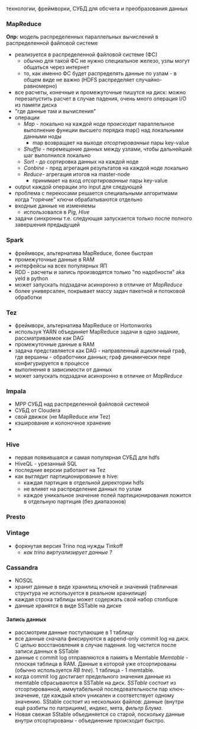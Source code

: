 технологии, фреймворки, СУБД для обсчета и преобразования данных

### MapReduce
**Опр:** модель распределенных параллельных вычислений в распределенной файловой системе
* реализуется в распределенной файловой системе (ФС)
	* обычно для такой ФС не нужно специальное железо, узлы могут общаться через интернет
	* то, как именно ФС будет распределять данные по узлам - в общем виде не важно (HDFS распределяет случайно-равномерно) 
* все расчеты, конечные и промежуточные пишутся на диск: можно перезапустить расчет в случае падения, очень много операция I/O из памяти диска
* "где данные там и вычисления"
* операции
	* *Map* - локально на каждой ноде происходит параллельное выполнение функции высшего порядка map() над локальными данными ноды
		* map возвращает на выходе *отсортированные* пары key-value
	* *Shuffle* - перемещение данных между узлами, чтобы дальнейший шаг выполнился локально
	* *Sort* - до сортировка данных на каждой ноде
	* *Conbine* - пред агрегация результатов на каждой ноде локально
	* *Reduce*- агрегация итогов на master-node
		* принимает на вход *отсортированные* пары key-value
* output каждой операции это input для следующей
* проблема с перекосами решается специальными алгоритмами когда "горячие" ключи обрабатываются отдельно
* входные данные не изменяемы
	* использовался в *Pig*, *Hive*
* задачи синхронны т.е. следующая запускается только после полного завершения предыдущей

### Spark
* фреймворк, альтернатива MapReduce, более быстрая
* промежуточные данные в RAM
* интерфейсы на всех популярных ЯП
* RDD - расчеты и запись производятся только "по надобности" aka yeld в python
* может запускать подзадачи асинхронно в отличие от *MapReduce*
* более универсален, покрывает массу задач пакетной и потоковой обработки 
### Tez
* фреймворк, альтернатива MapReduce от Hortonworks
* используя YARN объединяет MapReduce задачи в одно задание, рассматриваемое как DAG
* промежуточные данные в RAM
* задача представляется как DAG - направленный ацикличный граф, где вершины - обработчики данных; граф динамически пере конфигурируется в процессе 
* выполнения в зависимости от данных
* может запускать подзадачи асинхронно в отличие от *MapReduce*

### Impala
* MPP СУБД над распределенной файловой системой
* СУБД от Cloudera
* свой движок (не MapReduce или Tez)
* кэширование и колоночное хранение
* 

### Hive
* первая появившаяся и самая популярная СУБД для hdfs
* HiveQL - урезанный SQL
* последние версии работают на Tez
* как выглядит партиционирование в hive:
	* каждая партиция в отдельной директории hdfs
	* не влияет на распределение данных по узлам
	* каждое уникальное значение полей партиционирования ложится в отдельную партиция (без диапазонов)
### Presto

### Vintage
* форкнутая версия Trino под нужды Tinkoff
	* *как trino виртуализирует данные ?* 

### Cassandra
* NOSQL
* хранит данные в виде хранилищ ключей и значений (табличная структура не используется в реальном хранилище)
* каждая строка таблицы может содержать свой набор столбцов
* данные хранятся в виде SSTable на диске
#### Запись данных
* рассмотрим данные поступающие в 1 таблицу
* все данные сначала фиксируются в append-only commit log на диск. С целью восстановления в случае падения. log чистится после записи данных в SSTable
* данные с commit log отправляются в память в Memtable 
	*Memtable* - плоская таблица в RAM. Данные в которой уже отсортированы (обычно используется *RB tree*).  1 таблица - 1 memtable. 
* когда commit log достигает предельного значения данные из memtable сбрасываются в SSTable на диск.
	*SSTable* состоит из отсортированной, иммутабельной последовательности пар ключ-значение, где каждый ключ уникален и соответствует одному значению. SStable состоит из нескольких файлов: данные (внутри ещё разбиты по патрициям), индекс, мета, *фильтр Блума*. 
* Новая свежая SStable объединяется со старой, поскольку данные внутри отсортированы - объединение происходит быстро.